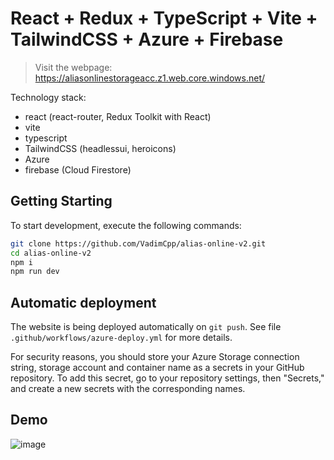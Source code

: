 # React + Redux + TypeScript + Vite + TailwindCSS + Azure + Firebase

> Visit the webpage: https://aliasonlinestorageacc.z1.web.core.windows.net/

Technology stack:

- react (react-router, Redux Toolkit with React)
- vite
- typescript
- TailwindCSS (headlessui, heroicons)
- Azure
- firebase (Cloud Firestore)

## Getting Starting

To start development, execute the following commands:

```bash
git clone https://github.com/VadimCpp/alias-online-v2.git
cd alias-online-v2
npm i
npm run dev
```

## Automatic deployment

The website is being deployed automatically on `git push`. See file `.github/workflows/azure-deploy.yml` for more details.

For security reasons, you should store your Azure Storage connection string, storage account and container name as a secrets in your GitHub repository. To add this secret, go to your repository settings, then "Secrets," and create a new secrets with the corresponding names.

## Demo

![image](https://github.com/VadimCpp/alias-online-v2/assets/4641125/5a89ef7d-0a6f-4585-8a1c-357f238aa8cc)
